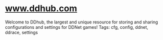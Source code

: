 # www.ddhub.com
Welcome to DDhub, the largest and unique resource for storing and sharing configurations and settings for DDNet games! Tags: cfg, config, ddnet, ddrace, settings
